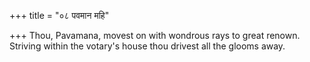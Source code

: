 +++
title = "०८ पवमान महि"

+++
Thou, Pavamana, movest on with wondrous rays to great renown.  
     Striving within the votary's house thou drivest all the glooms away.